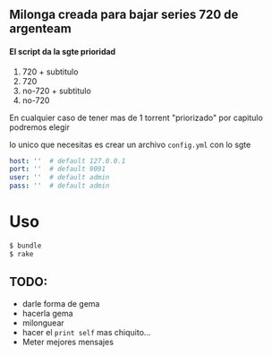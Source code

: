 ## Milonga creada para bajar series 720 de argenteam

#### El script da la sgte prioridad
1) 720 + subtitulo
2) 720
3) no-720 + subtitulo
4) no-720

En cualquier caso de tener mas de 1 torrent "priorizado" por capitulo podremos elegir


lo unico que necesitas es crear un archivo `config.yml` con lo sgte
```yaml
host: ''  # default 127.0.0.1
port: ''  # default 9091
user: ''  # default admin
pass: ''  # default admin
```

# Uso
```ruby
$ bundle
$ rake
```

## TODO:
- darle forma de gema
- hacerla gema
- milonguear
- hacer el `print self` mas chiquito...
- Meter mejores mensajes

